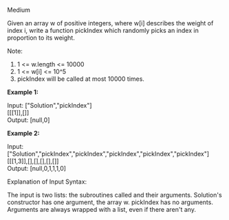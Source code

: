 Medium

Given an array w of positive integers, where w[i] describes the weight of index i, write a function pickIndex which randomly picks an index in proportion to its weight.

Note:

1. 1 <= w.length <= 10000
2. 1 <= w[i] <= 10^5
3. pickIndex will be called at most 10000 times.  

**Example 1:**

Input: 
["Solution","pickIndex"]  
[[[1]],[]]  
Output: [null,0]  

**Example 2:**

Input:   
["Solution","pickIndex","pickIndex","pickIndex","pickIndex","pickIndex"]  
[[[1,3]],[],[],[],[],[]]  
Output: [null,0,1,1,1,0]  

Explanation of Input Syntax:

The input is two lists: the subroutines called and their arguments. Solution's constructor has one argument, the array w. pickIndex has no arguments. Arguments are always wrapped with a list, even if there aren't any.
